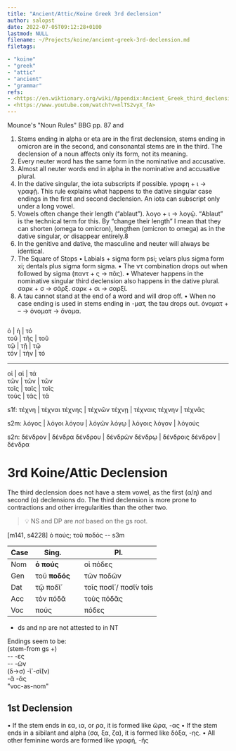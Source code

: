 ```yaml
---
title: "Ancient/Attic/Koine Greek 3rd declension"
author: salopst
date: 2022-07-05T09:12:28+0100
lastmod: NULL
filename: ~/Projects/koine/ancient-greek-3rd-declension.md
filetags:

- "koine"
- "greek"
- "attic"
- "ancient"
- "grammar"
refs:
- <https://en.wiktionary.org/wiki/Appendix:Ancient_Greek_third_declension>
- <https://www.youtube.com/watch?v=nlTS2vyX_fA>
---
```


Mounce's "Noun Rules" BBG pp. 87 and

1. Stems ending in alpha or eta are in the first declension,
stems ending in omicron are in the second, and
consonantal stems are in the third. The declension of a
noun affects only its form, not its meaning.
2. Every neuter word has the same form in the nominative
and accusative.
3. Almost all neuter words end in alpha in the nominative
and accusative plural.
4. In the dative singular, the iota subscripts if possible.
γραφη + ι → γραφῇ. This rule explains what happens to the dative
singular case endings in the first and second declension. An iota
can subscript only under a long vowel.
5. Vowels often change their length (“ablaut”).
λογο + ι → λογῷ. “Ablaut” is the technical term for this. By
“change their length” I mean that they can shorten (omega to
omicron), lengthen (omicron to omega) as in the dative singular, or
disappear entirely.8
6. In the genitive and dative, the masculine and neuter will always be identical.
7. The Square of Stops
• Labials + sigma form psi; velars plus sigma form xi; dentals plus
sigma form sigma.
• The ντ combination drops out when followed by sigma (παντ + ς
→ πᾶς).
• Whatever happens in the nominative singular third declension
also happens in the dative plural. σαρκ + σ → σάρξ. σαρκ + σι
→ σαρξί.
8. A tau cannot stand at the end of a word and will drop off.
• When no case ending is used in stems ending in -ματ, the tau
drops out. ὀνοματ + – → ὀνοματ → ὄνομα.

![]()

ὁ   | ἡ   | τό  
τοῦ | τῆς | τοῦ  
τῷ  | τῇ  | τῷ  
τόν | τήν | τό  

----

οἱ   | αἱ   | τά  
τῶν  | τῶν  | τῶν  
τοῖς | ταῖς | τοῖς  
τούς | τάς  | τά

s1f:
τέχνη  | τέχναι
τέχνης | τέχνῶν
τέχνῃ  | τέχναις
τέχνην | τέχνᾱς

s2m:
λόγος  | λόγοι
λόγου  | λόγῶν
λόγῳ   | λόγοις
λόγον  | λόγούς

s2n:
δένδρον | δένδρα
δένδρου | δένδρῶν
δένδρῳ  | δένδροις
δένδρον | δένδρα

# 3rd Koine/Attic Declension

The third declension does not have a stem vowel, as the first (α/η) and second (ο) declensions do. The third declension is more prone to contractions and other irregularities than the other two.

> 💡
> NS and DP are *not* based on the gs root.

[m141, s4228]  ὁ πούς; τοῦ ποδός -- s3m

| Case | Sing.         |     | Pl.                    |
| ---- | ------------- | --- | ---------------------- |
| Nom  | **ὁ πούς**    |     | οἱ πόδες               |
| Gen  | τοῦ **ποδός** |     | τῶν ποδῶν              |
| Dat  | τῷ ποδῐ́       |     | τοῖς ποσῐ́ / ποσῐ́ν toîs |
| Acc  | τὸν πόδᾰ      |     | τοὺς πόδᾰς             |
| Voc  | πούς          |     | πόδες                  |

* ds and np are not attested to in NT

Endings seem to be:  
(stem-from gs +)  
--         -ες  
--         -ῶν  
(δ→σ) -ῐ́   -σῐ́(ν)  
-ᾰ         -ᾰς  
"voc-as-nom"  

## 1st Declension

• If the stem ends in εα, ια, or ρα, it is formed like ὥρα, -ας
• If the stem ends in a sibilant and alpha (σα, ξα, ζα), it is
formed like δόξα, -ης.
• All other feminine words are formed like γραφή, -ῆς

